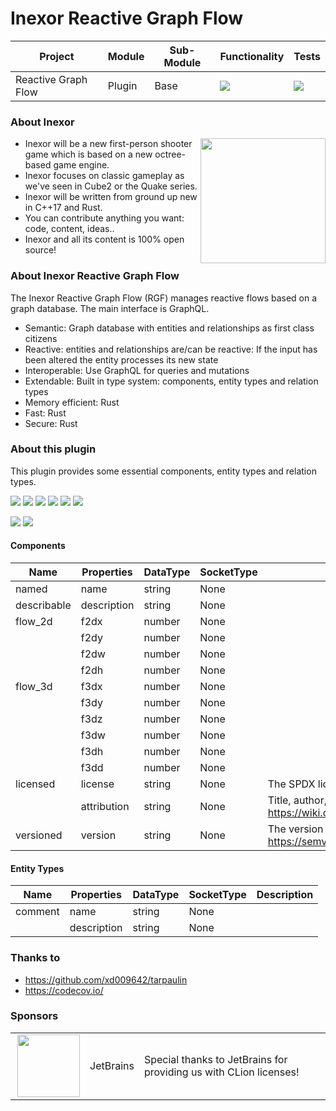 # Inexor Reactive Graph Flow

| Project             | Module | Sub-Module | Functionality                                                        | Tests                                                                                                                                                |
|---------------------|--------|------------|----------------------------------------------------------------------|------------------------------------------------------------------------------------------------------------------------------------------------------|
| Reactive Graph Flow | Plugin | Base       | <img src="https://img.shields.io/badge/state-completed-brightgreen"> | [<img src="https://img.shields.io/codecov/c/github/inexorgame/inexor-rgf-plugin-base">](https://app.codecov.io/gh/inexorgame/inexor-rgf-plugin-base) |

### About Inexor

<a href="https://inexor.org/">
<img align="right" width="200" height="200" src="https://raw.githubusercontent.com/inexorgame/inexor-rgf-plugin-base/main/docs/images/inexor_2.png">
</a>

* Inexor will be a new first-person shooter game which is based on a new octree-based game engine.
* Inexor focuses on classic gameplay as we've seen in Cube2 or the Quake series.
* Inexor will be written from ground up new in C++17 and Rust.
* You can contribute anything you want: code, content, ideas..
* Inexor and all its content is 100% open source!

### About Inexor Reactive Graph Flow

The Inexor Reactive Graph Flow (RGF) manages reactive flows based on a graph database. The main interface is GraphQL.

* Semantic: Graph database with entities and relationships as first class citizens
* Reactive: entities and relationships are/can be reactive: If the input has been altered the entity processes its new state
* Interoperable: Use GraphQL for queries and mutations
* Extendable: Built in type system: components, entity types and relation types
* Memory efficient: Rust
* Fast: Rust
* Secure: Rust

### About this plugin

This plugin provides some essential components, entity types and relation types.

[<img src="https://img.shields.io/badge/Language-Rust-brightgreen">](https://www.rust-lang.org/)
[<img src="https://img.shields.io/badge/Platforms-Linux%20%26%20Windows-brightgreen">]()
[<img src="https://img.shields.io/github/workflow/status/inexorgame/inexor-rgf-plugin-base/Rust">](https://github.com/inexorgame/inexor-rgf-plugin-base/actions?query=workflow%3ARust)
[<img src="https://img.shields.io/github/last-commit/inexorgame/inexor-rgf-plugin-base">]()
[<img src="https://img.shields.io/github/languages/code-size/inexorgame/inexor-rgf-plugin-base">]()
[<img src="https://img.shields.io/codecov/c/github/inexorgame/inexor-rgf-plugin-base">](https://app.codecov.io/gh/inexorgame/inexor-rgf-plugin-base)

[<img src="https://img.shields.io/github/license/inexorgame/inexor-rgf-plugin-base">](https://github.com/inexorgame/inexor-rgf-plugin-base/blob/main/LICENSE)
[<img src="https://img.shields.io/discord/698219248954376256?logo=discord">](https://discord.com/invite/acUW8k7)

#### Components

| Name        | Properties   | DataType | SocketType | Description                                                                                                                             |
|-------------|--------------|----------|------------|-----------------------------------------------------------------------------------------------------------------------------------------|
| named       | name         | string   | None       |                                                                                                                                         |
| describable | description  | string   | None       |                                                                                                                                         |
| flow_2d     | f2dx         | number   | None       |                                                                                                                                         |
|             | f2dy         | number   | None       |                                                                                                                                         |
|             | f2dw         | number   | None       |                                                                                                                                         |
|             | f2dh         | number   | None       |                                                                                                                                         |
| flow_3d     | f3dx         | number   | None       |                                                                                                                                         |
|             | f3dy         | number   | None       |                                                                                                                                         |
|             | f3dz         | number   | None       |                                                                                                                                         |
|             | f3dw         | number   | None       |                                                                                                                                         |
|             | f3dh         | number   | None       |                                                                                                                                         |
|             | f3dd         | number   | None       |                                                                                                                                         |
| licensed    | license      | string   | None       | The SPDX license identifier. See: https://spdx.org/licenses/                                                                            |
|             | attribution  | string   | None       | Title, author, source and license. Best practices for attribution: https://wiki.creativecommons.org/wiki/best_practices_for_attribution |
| versioned   | version      | string   | None       | The version number. Use semantic versioning. See: https://semver.org/                                                                   |

#### Entity Types

| Name    | Properties   | DataType | SocketType | Description                                                                                                                             |
|---------|--------------|----------|------------|-----------------------------------------------------------------------------------------------------------------------------------------|
| comment | name         | string   | None       |                                                                                                                                         |
|         | description  | string   | None       |                                                                                                                                         |

### Thanks to

* https://github.com/xd009642/tarpaulin
* https://codecov.io/

### Sponsors

|                                                                                                                                                                                                                            |           |                                                                   |
|----------------------------------------------------------------------------------------------------------------------------------------------------------------------------------------------------------------------------|-----------|-------------------------------------------------------------------|
| <a href="https://www.jetbrains.com/?from=github.com/inexorgame"><img align="right" width="100" height="100" src="https://raw.githubusercontent.com/inexorgame/inexor-rgf-plugin-base/main/docs/images/icon_CLion.svg"></a> | JetBrains | Special thanks to JetBrains for providing us with CLion licenses! |
